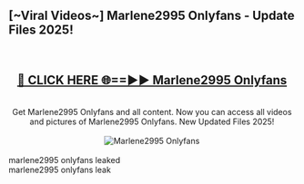 <h2>[~Viral Videos~] Marlene2995 Onlyfans - Update Files 2025!</h2>
<br>
<div align="center">
<h2><a href="https://betterlinks.top/A2PfLJ" rel="nofollow">🔴 CLICK HERE 🌐==►► Marlene2995 Onlyfans</a></h2>
<br>
Get Marlene2995 Onlyfans and all content. Now you can access all videos and pictures of Marlene2995 Onlyfans. New Updated Files 2025!
<br>
<br>
<a href="https://betterlinks.top/A2PfLJ" rel="nofollow" data-target="animated-image.originalLink"><img src="https://i.ibb.co.com/WyWwxjT/player-gif2.gif" alt="Marlene2995 Onlyfans" style="max-width: 100%; display: inline-block;" data-target="animated-image.originalImage"></a>
</div>
<br>
marlene2995 onlyfans leaked<br>
marlene2995 onlyfans leak